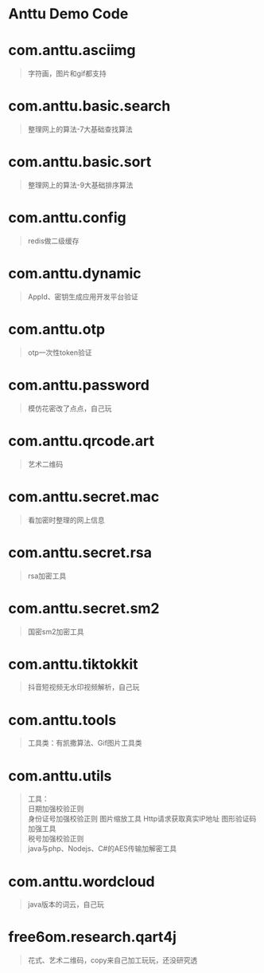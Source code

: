 # Anttu Demo Code

# com.anttu.asciimg
> 字符画，图片和gif都支持

# com.anttu.basic.search
> 整理网上的算法-7大基础查找算法

# com.anttu.basic.sort
> 整理网上的算法-9大基础排序算法

# com.anttu.config
> redis做二级缓存

# com.anttu.dynamic
> AppId、密钥生成应用开发平台验证

# com.anttu.otp
> otp一次性token验证

# com.anttu.password
> 模仿花密改了点点，自己玩

# com.anttu.qrcode.art
> 艺术二维码

# com.anttu.secret.mac
> 看加密时整理的网上信息

# com.anttu.secret.rsa
> rsa加密工具

# com.anttu.secret.sm2
> 国密sm2加密工具

# com.anttu.tiktokkit
> 抖音短视频无水印视频解析，自己玩

# com.anttu.tools
> 工具类：有凯撒算法、Gif图片工具类

# com.anttu.utils
> 工具：  
日期加强校验正则  
身份证号加强校验正则
图片缩放工具
Http请求获取真实IP地址
图形验证码加强工具  
税号加强校验正则  
java与php、Nodejs、C#的AES传输加解密工具

# com.anttu.wordcloud
> java版本的词云，自己玩

# free6om.research.qart4j
> 花式、艺术二维码，copy来自己加工玩玩，还没研究透
